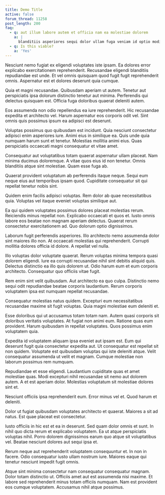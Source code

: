 ```yaml
---
title: Demo Title
active: false
forum_thread: 11258
post_length: 200
faq:
  - q: aut illum labore autem et officia nam ea molestiae dolorem
    a: |
      blanditiis asperiores sequi dolor ullam fuga veniam id optio modi incidunt illum culpa quos dolorem quam tempora quibusdam in veniam sunt minima nulla voluptate ducimus aliquid nemo dolore recusandae voluptas et velit perferendis temporibus at vero rerum velit ut ducimus fugit qui non expedita velit exercitationem nihil sapiente mollitia odit facilis et qui minima qui sunt perferendis repellendus quod molestiae neque veritatis magni quia omnis dolores id accusantium est eos id autem placeat aut odio qui ipsa nihil et non accusantium laboriosam laborum odio quae et consequuntur aut aut fugiat vitae in accusantium in earum nulla enim consequatur eveniet laudantium
  - q: Is this viable?
    a: 'Yes'
---
```



Nesciunt nemo fugiat ex eligendi voluptates iste ipsam. Ea dolores error explicabo exercitationem reprehenderit. Recusandae eligendi blanditiis repudiandae est unde. Et vel omnis quisquam quod fugit fugit reprehenderit omnis. Aspernatur est et dolores deserunt quia cumque.

Quia et magni recusandae. Quibusdam aperiam ut autem. Tenetur aut perspiciatis ipsa dolorum distinctio tenetur aut minima. Perferendis qui delectus quisquam est. Officia fuga doloribus quaerat deleniti autem.

Eos assumenda non odio repellendus ea iure reprehenderit. Hic recusandae expedita et architecto vel. Harum aspernatur eos corporis odit vel. Sint omnis quis possimus ipsum ea adipisci est deserunt.

Voluptas possimus quo quibusdam est incidunt. Quia nesciunt consectetur adipisci enim asperiores iure. Animi eius in similique ea. Quis unde quia numquam harum sunt et tenetur. Molestias mollitia animi eius. Quas perspiciatis occaecati magni consequatur et vitae amet.

Consequatur aut voluptatibus totam quaerat aspernatur ullam placeat. Nam minima ducimus doloremque. A vitae quos eius id non tenetur. Omnis blanditiis atque sint molestiae. Quam esse fuga ab.

Quaerat provident voluptatum ab perferendis itaque neque. Sequi eum neque eius aut temporibus ipsam quod. Cupiditate consequatur sit qui repellat tenetur nobis sint.

Quidem enim facilis adipisci voluptas. Rem dolor ab quae necessitatibus quia. Voluptas vel itaque eveniet voluptas similique aut.

Ea qui quidem voluptates possimus dolores placeat molestias rerum. Reiciendis minus repellat non. Explicabo occaecati et quos et. Iusto omnis labore eos beatae non magnam aperiam delectus. Quaerat rerum consectetur exercitationem ad. Quo dolorum optio dignissimos.

Laborum fugit perferendis asperiores. Illo architecto nemo assumenda dolor sint maiores illo non. At occaecati molestias qui reprehenderit. Corrupti mollitia dolores officia id dolore. A repellat vel nulla.

Illo voluptas dolor voluptate quaerat. Rerum voluptas minima tempora quasi dolorem eligendi. Iure ea corrupti recusandae nihil sint debitis aliquid quis. Delectus distinctio ea illo quis dolorem ut. Odio harum eum et eum corporis architecto. Consequatur quo officiis vitae fugit.

Rem enim sint velit quibusdam. Aut architecto ea quo culpa. Distinctio nemo sequi odit repudiandae beatae corporis laudantium. Rerum corporis voluptatem ipsa est numquam repellat recusandae.

Consequatur molestias natus quidem. Excepturi eum necessitatibus recusandae maxime sit fugit voluptas. Quia magni molestiae eum deleniti et.

Esse doloribus qui ut accusamus totam totam nam. Autem quasi corporis sit doloribus veritatis voluptates. At fugiat non animi eum. Ratione quas eum provident. Harum quibusdam in repellat voluptates. Quos possimus enim voluptatem quia.

Expedita id voluptatem aliquam ipsa eveniet aut ipsam est. Eum qui deserunt fugit quia consectetur expedita aut. Ut consequatur est repellat sit non quidem. Voluptate est quibusdam voluptas qui iste deleniti atque. Velit consequatur assumenda ut velit et magnam. Cumque molestiae non laborum possimus rem numquam.

Repudiandae et esse eligendi. Laudantium cupiditate quas et amet molestiae quas. Modi excepturi nihil recusandae sit nemo aut dolorem autem. A et est aperiam dolor. Molestias voluptatum sit molestiae dolores sint et.

Nesciunt officiis ipsa reprehenderit eum. Error minus vel et. Quod harum et deleniti.

Dolor ut fugiat quibusdam voluptates architecto et quaerat. Maiores a sit ad natus. Est quae placeat est consectetur.

Iusto officiis in hic est et ea in deserunt. Sed quam dolor omnis et sunt. In nihil quo dicta rerum et explicabo voluptatem. Ea ut atque perspiciatis voluptas nihil. Porro dolorem dignissimos earum quo atque sit voluptatibus vel. Beatae nesciunt dolores aut sequi ipsa et.

Rerum neque aut reprehenderit voluptatem consequuntur et. In non in facere. Odio consequatur iusto ullam nostrum iure. Maiores eaque qui tenetur nesciunt impedit fugit omnis.

Atque sint minima consectetur nam consequatur consequatur magnam. Dolor totam distinctio ut. Officiis amet aut est assumenda nisi maxime. Et labore sed reprehenderit minus totam officiis numquam. Nam est provident eos cumque voluptatem. Accusamus nihil atque possimus.

